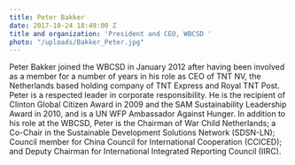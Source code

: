 ```yaml
---
title: Peter Bakker
date: 2017-10-24 18:49:00 Z
title and organization: 'President and CEO, WBCSD '
photo: "/uploads/Bakker_Peter.jpg"
---
```


Peter Bakker joined the WBCSD in January 2012 after having been involved as a member for a number of years in his role as CEO of TNT NV, the Netherlands based holding company of TNT Express and Royal TNT Post. Peter is a respected leader in corporate responsibility. He is the recipient of Clinton Global Citizen Award in 2009 and the SAM Sustainability Leadership Award in 2010, and is a UN WFP Ambassador Against Hunger. In addition to his role at the WBCSD, Peter is the Chairman of War Child Netherlands; a Co-Chair in the Sustainable Development Solutions Network (SDSN-LN); Council member for China Council for International Cooperation (CCICED); and Deputy Chairman for International Integrated Reporting Council (IIRC).